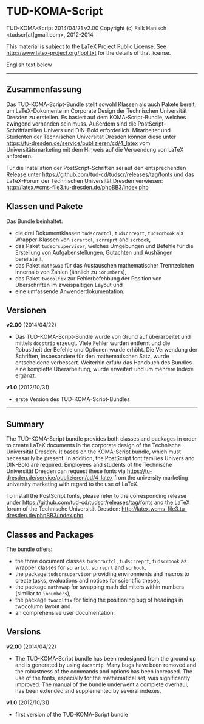 
TUD-KOMA-Script
===============

TUD-KOMA-Script 2014/04/21 v2.00
Copyright (c) Falk Hanisch <tudscr[at]gmail.com>, 2012-2014

This material is subject to the LaTeX Project Public License.
See http://www.latex-project.org/lppl.txt for the details of that license.

English text below

-------------------------------------------------------------------------------

Zusammenfassung
---------------

Das TUD-KOMA-Script-Bundle stellt sowohl Klassen als auch Pakete bereit, um 
LaTeX-Dokumente im Corporate Design der Technischen Universität Dresden zu 
erstellen. Es basiert auf dem KOMA-Script-Bundle, welches zwingend vorhanden 
sein muss. Außerdem sind die PostScript-Schriftfamilien Univers und DIN-Bold 
erforderlich. Mitarbeiter und Studenten der Technischen Universität Dresden 
können diese unter https://tu-dresden.de/service/publizieren/cd/4_latex vom 
Universitätsmarketing  mit dem Hinweis auf die Verwendung von LaTeX anfordern.

Für die Installation der PostScript-Schriften sei auf den entsprechenden 
Release unter https://github.com/tud-cd/tudscr/releases/tag/fonts und das 
LaTeX-Forum der Technischen Universität Dresden verwiesen: 
http://latex.wcms-file3.tu-dresden.de/phpBB3/index.php


Klassen und Pakete
------------------

Das Bundle beinhaltet:

+ die drei Dokumentklassen `tudscrartcl`, `tudscrreprt`, `tudscrbook` als
  Wrapper-Klassen von `scrartcl`, `scrreprt` and `scrbook`,
+ das Paket `tudscrsupervisor`, welches Umgebungen und Befehle für die
  Erstellung von Aufgabenstellungen, Gutachten und Aushängen bereitstellt,
+ das Paket `mathswap` für das Austauschen mathematischer Trennzeichen 
  innerhalb von Zahlen (ähnlich zu `ionumbers`),
+ das Paket `twocolfix` zur Fehlerbefehbung der Position von Überschriften im
  zweispaltigen Layout und
+ eine umfassende Anwenderdokumentation.

Versionen
---------

**v2.00** (2014/04/22)
+ Das TUD-KOMA-Script-Bundle wurde von Grund auf überarbeitet und mittels 
  `docstrip` erzeugt. Viele Fehler wurden entfernt und die Robustheit der 
  Befehle und Optionen wurde erhöht. Die Verwendung der Schriften, insbesondere 
  für den mathematischen Satz, wurde entscheidend verbessert. Weiterhin erfuhr 
  das Handbuch des Bundles eine komplette Überarbeitung, wurde erweitert und um 
  mehrere Indexe ergänzt.

**v1.0** (2012/10/31)
+ erste Version des TUD-KOMA-Script-Bundles

-------------------------------------------------------------------------------

Summary
-------

The TUD-KOMA-Script bundle provides both classes and packages in order to 
create LaTeX documents in the corporate design of the Technische Universität 
Dresden. It bases on the KOMA-Script bundle, which must necessarily be present.
In addition, the PostScript font families Univers and DIN-Bold are required. 
Employees and students of the Technische Universität Dresden can request these
fonts via  https://tu-dresden.de/service/publizieren/cd/4_latex from the 
university marketing university marketing with regard to the use of LaTeX.

To install the PostScript fonts, please refer to the corresponding release 
under https://github.com/tud-cd/tudscr/releases/tag/fonts and the LaTeX forum 
of the Technische Universität Dresden: 
http://latex.wcms-file3.tu-dresden.de/phpBB3/index.php

Classes and Packages
--------------------

The bundle offers:

+ the three document classes `tudscrartcl`, `tudscrreprt`, `tudscrbook` as
  wrapper classes for `scrartcl`, `scrreprt` and `scrbook`,
+ the package `tudscrsupervisor` providing environments and macros to create
  tasks, evaluations and notices for scientific theses,
+ the package `mathswap` for swapping math delimiters within numbers (similiar
  to `ionumbers`),
+ the package `twocolfix` for fixing the positioning bug of headings in
  twocolumn layout and
+ an comprehensive user documentation.

Versions
--------

**v2.00** (2014/04/22)
+ The TUD-KOMA-Script bundle has been redesigned from the ground up and is 
  generated by using `docstrip`. Many bugs have been removed and the robustness 
  of the commands and options has been increased. The use of the fonts, 
  especially for the mathematical set, was significantly improved. The manual 
  of the bundle underwent a complete overhaul, has been extended and 
  supplemented by several indexes.

**v1.0** (2012/10/31)
+ first version of the TUD-KOMA-Script bundle
